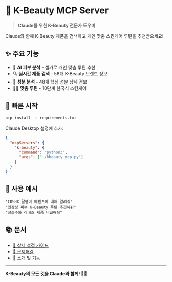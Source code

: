 # 🌸 K-Beauty MCP Server

> **Claude를 위한 K-Beauty 전문가 도우미**

Claude와 함께 K-Beauty 제품을 검색하고 개인 맞춤 스킨케어 루틴을 추천받으세요!

## ✨ 주요 기능

- 📱 **AI 피부 분석** - 셀카로 개인 맞춤 루틴 추천
- 🔍 **실시간 제품 검색** - 58개 K-Beauty 브랜드 정보  
- 🧪 **성분 분석** - 48개 핵심 성분 상세 정보
- 💆‍♀️ **맞춤 루틴** - 10단계 한국식 스킨케어

## 🚀 빠른 시작

```bash
pip install -r requirements.txt
```

Claude Desktop 설정에 추가:
```json
{
  "mcpServers": {
    "k-beauty": {
      "command": "python3", 
      "args": ["./kbeauty_mcp.py"]
    }
  }
}
```

## 💬 사용 예시

```
"COSRX 달팽이 에센스에 대해 알려줘"
"민감성 피부 K-Beauty 루틴 추천해줘" 
"설화수와 라네즈 제품 비교해줘"
```

## 📚 문서

- [📖 상세 설정 가이드](SETUP_GUIDE.md)
- [🔧 문제해결](TROUBLESHOOTING.md)  
- [🌸 소개 및 기능](INTRO.md)

---

**K-Beauty의 모든 것을 Claude와 함께! 🌸✨**
